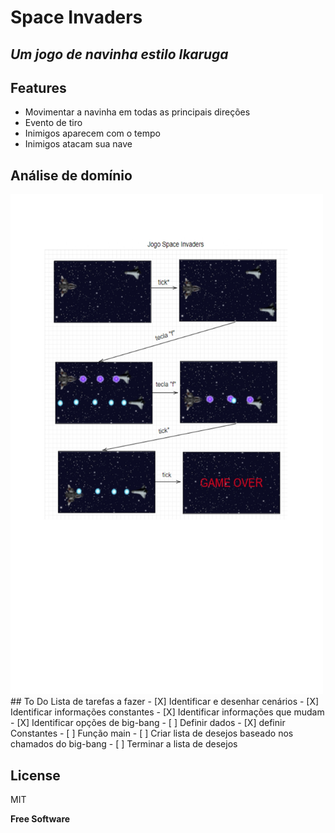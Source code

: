 # Space Invaders
## _Um jogo de navinha estilo Ikaruga_

## Features
- Movimentar a navinha em todas as principais direções
- Evento de tiro
- Inimigos aparecem com o tempo
- Inimigos atacam sua nave
## Análise de domínio
   <img src="https://github.com/jorge-canuto/space_invaders/blob/master/images/cenarios.jpg" height="800" width="500">
## To Do
Lista de tarefas a fazer
- [X] Identificar e desenhar cenários
- [X] Identificar informações constantes
- [X] Identificar informações que mudam
- [X] Identificar opções de big-bang
- [ ] Definir dados
- [X] definir Constantes
- [ ] Função main
- [ ] Criar lista de desejos baseado nos chamados do big-bang 
- [ ] Terminar a lista de desejos

## License

MIT

**Free Software**
